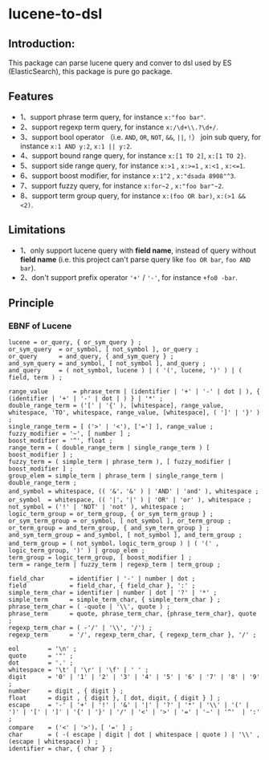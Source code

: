 # lucene-to-dsl
## Introduction:
This package can parse lucene query and conver to dsl used by ES (ElasticSearch), this package is pure go package.
## Features
- 1、support phrase term query, for instance `x:"foo bar"`.
- 2、support regexp term query, for instance `x:/\d+\\.?\d+/`.
- 3、support bool operator （i.e. `AND`, `OR`, `NOT`, `&&`, `||`, `!`） join sub query, for instance `x:1 AND y:2`, `x:1 || y:2`.
- 4、support bound range query,  for instance `x:[1 TO 2]`, `x:[1 TO 2}`.
- 5、support side range query, for instance `x:>1` , `x:>=1` , `x:<1` , `x:<=1`.
- 6、support boost modifier, for instance `x:1^2` , `x:"dsada 8908"^3`.
- 7、support fuzzy query, for instance `x:for~2` , `x:"foo bar"~2`.
- 8、support term group query, for instance `x:(foo OR bar)`, `x:(>1 && <2)`.

## Limitations
- 1、only support lucene query with **field name**, instead of query without **field name** (i.e. this project can't parse query like `foo OR bar`, `foo AND bar`).
- 2、don't support prefix operator `'+'` / `'-'`, for instance `+fo0 -bar`.

## Principle
### EBNF of Lucene
```ebnf
lucene = or_query, { or_sym_query } ;
or_sym_query  = or_symbol, [ not_symbol ], or_query ;
or_query      = and_query, { and_sym_query } ;
and_sym_query = and_symbol, [ not_symbol ], and_query ;
and_query     = ( not_symbol, lucene ) | ( '(', lucene, ')' ) | ( field, term ) ;

range_value       = phrase_term | (identifier | '+' | '-' | dot | ), { (identifier | '+' | '-' | dot | ) } | '*' ;
double_range_term = ('[' | '{' ), [whitespace], range_value, whitespace, 'TO', whitespace, range_value, [whitespace], ( ']' | '}' ) ;
single_range_term = [ ('>' | '<'), ['='] ], range_value ;
fuzzy_modifier = '~', [ number ] ;
boost_modifier = '^', float ;
range_term = ( double_range_term | single_range_term ) [ boost_modifier ] ;
fuzzy_term = ( simple_term | phrase_term ), [ fuzzy_modifier | boost_modifier ] ;
group_elem = simple_term | phrase_term | single_range_term | double_range_term ;
and_symbol = whitespace, (( '&'，'&' ) | 'AND' | 'and' ), whitespace ;
or_symbol  = whitespace, (( '|'，'|' ) | 'OR' | 'or' ), whitespace ;
not_symbol = ('!' | 'NOT' | 'not' ), whitespace ;
logic_term_group = or_term_group, { or_sym_term_group } ;
or_sym_term_group = or_symbol, [ not_symbol ], or_term_group ;
or_term_group = and_term_group, { and_sym_term_group } ;
and_sym_term_group = and_symbol, [ not_symbol ], and_term_group ;
and_term_group = ( not_symbol，logic_term_group ) | ( '(' , logic_term_group, ')' ) | group_elem ;
term_group = logic_term_group, [ boost_modifier ] ;
term = range_term | fuzzy_term | regexp_term | term_group ;

field_char       = identifier | '-' | number | dot ;
field            = field_char, { field_char }, ':' ;
simple_term_char = identifier | number | dot | '?' | '*' ;
simple_term      = simple_term_char, { simple_term_char } ;
phrase_term_char = ( -quote | '\\', quote ) ;
phrase_term      = quote, phrase_term_char, {phrase_term_char}, quote ;
regexp_term_char = ( -'/' | '\\', '/') ;
regexp_term      = '/', regexp_term_char, { regexp_term_char }, '/' ;

eol        = '\n' ;
quote      = '"' ;
dot        = '.' ;
whitespace = '\t' | '\r' | '\f' | ' ' ;
digit      = '0' | '1' | '2' | '3' | '4' | '5' | '6' | '7' | '8' | '9' ;
number     = digit , { digit } ;
float      = digit , { digit }, [ dot, digit, { digit } ] ;
escape     = '-' | '+' | '!' | '&' | '|' | '?' | '*' | '\\' | '(' | ')' | '[' | ']' | '{' | '}' | '/' | '<' | '>' | '=' | '~' | '^'  | ':' ;
compare    = ('<' | '>')，[ '=' ] ;
char       = ( -( escape | digit | dot | whitespace | quote ) | '\\' , (escape | whitespace) ) ;
identifier = char, { char } ;
```